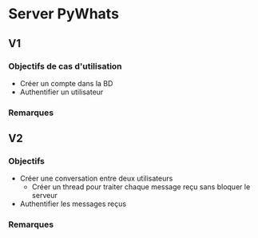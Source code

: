 # Server PyWhats 

## V1

### Objectifs de cas d'utilisation
- Créer un compte dans la BD
- Authentifier un utilisateur

### Remarques

## V2 

### Objectifs

- Créer une conversation entre deux utilisateurs 
    - Créer un thread pour traiter chaque message reçu sans bloquer le serveur
- Authentifier les messages reçus

### Remarques
